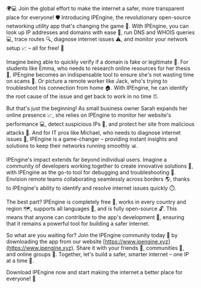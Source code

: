 🌍💻 Join the global effort to make the internet a safer, more transparent place for everyone! 🛡️ Introducing IPEngine, the revolutionary open-source networking utility app that's changing the game 🔭. With IPEngine, you can look up IP addresses and domains with ease 👀, run DNS and WHOIS queries 💻, trace routes 🔍, diagnose internet issues ⚠️, and monitor your network setup 📈 – all for free! 🎉

Imagine being able to quickly verify if a domain is fake or legitimate 👥. For students like Emma, who needs to research online resources for her thesis 📝, IPEngine becomes an indispensable tool to ensure she's not wasting time on scams 💸. Or picture a remote worker like Jack, who's trying to troubleshoot his connection from home 🏠. With IPEngine, he can identify the root cause of the issue and get back to work in no time ⏰.

But that's just the beginning! As small business owner Sarah expands her online presence 📈, she relies on IPEngine to monitor her website's performance 💻, detect suspicious IPs 👀, and protect her site from malicious attacks 🚫. And for IT pros like Michael, who needs to diagnose internet issues 🔧, IPEngine is a game-changer – providing instant insights and solutions to keep their networks running smoothly 📊.

IPEngine's impact extends far beyond individual users. Imagine a community of developers working together to create innovative solutions 🤝, with IPEngine as the go-to tool for debugging and troubleshooting 🔧. Envision remote teams collaborating seamlessly across borders 🌎, thanks to IPEngine's ability to identify and resolve internet issues quickly ⏱️.

The best part? IPEngine is completely free 🎁, works in every country and region 🗺️, supports all languages 💬, and is fully open-source 🔓. This means that anyone can contribute to the app's development 🤝, ensuring that it remains a powerful tool for building a safer internet.

So what are you waiting for? Join the IPEngine community today 🎉 by downloading the app from our website [https://www.ipengine.xyz](https://www.ipengine.xyz). Share it with your friends 👫, communities 👥, and online groups 📱. Together, let's build a safer, smarter internet – one IP at a time 💪.

Download IPEngine now and start making the internet a better place for everyone! 🚀